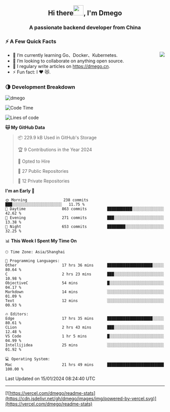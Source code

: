 <h2 align="center">Hi there<img src="https://cdn.jsdelivr.net/gh/dmego/images/img/Hi.gif" height="32" />, I'm Dmego </h2>
<h3 align="center">A passionate backend developer from China</h3>

### ⚡️ A Few Quick Facts

<img align="right" src="https://readme-stats-dmego.vercel.app/api?username=dmego&show_icons=true&icon_color=1573B3&hide_title=true&text_color=718096&bg_color=00000000&hide_border=true"/>

<ul>
    <li> 🌱 I’m currently learning Go、Docker、Kubernetes.</li>
    <li> 👯 I’m looking to collaborate on anything open source.</li>
    <li> 📝 I regulary write articles on <a href="https://dmego.cn">https://dmego.cn</a>.</li>
    <li> ⚡ Fun fact: I ❤️ 😻.</li>
</ul>

### 🌗 Development Breakdown

<img src="https://komarev.com/ghpvc/?username=dmego" alt="dmego" />

<!--START_SECTION:waka-->
![Code Time](http://img.shields.io/badge/Code%20Time-2%2C476%20hrs%201%20min-blue)

![Lines of code](https://img.shields.io/badge/From%20Hello%20World%20I%27ve%20Written-685.1%20thousand%20lines%20of%20code-blue)

**🐱 My GitHub Data** 

> 📦 229.9 kB Used in GitHub's Storage 
 > 
> 🏆 9 Contributions in the Year 2024
 > 
> 💼 Opted to Hire
 > 
> 📜 27 Public Repositories 
 > 
> 🔑 12 Private Repositories 
 > 
**I'm an Early 🐤** 

```text
🌞 Morning                238 commits         ███░░░░░░░░░░░░░░░░░░░░░░   11.75 % 
🌆 Daytime                863 commits         ███████████░░░░░░░░░░░░░░   42.62 % 
🌃 Evening                271 commits         ███░░░░░░░░░░░░░░░░░░░░░░   13.38 % 
🌙 Night                  653 commits         ████████░░░░░░░░░░░░░░░░░   32.25 % 
```


📊 **This Week I Spent My Time On** 

```text
🕑︎ Time Zone: Asia/Shanghai

💬 Programming Languages: 
Other                    17 hrs 36 mins      ████████████████████░░░░░   80.64 % 
C                        2 hrs 23 mins       ███░░░░░░░░░░░░░░░░░░░░░░   10.98 % 
ObjectiveC               54 mins             █░░░░░░░░░░░░░░░░░░░░░░░░   04.17 % 
Markdown                 14 mins             ░░░░░░░░░░░░░░░░░░░░░░░░░   01.09 % 
Text                     12 mins             ░░░░░░░░░░░░░░░░░░░░░░░░░   00.93 % 

🔥 Editors: 
Edge                     17 hrs 35 mins      ████████████████████░░░░░   80.61 % 
CLion                    2 hrs 43 mins       ███░░░░░░░░░░░░░░░░░░░░░░   12.48 % 
VS Code                  1 hr 5 mins         █░░░░░░░░░░░░░░░░░░░░░░░░   04.99 % 
Intellijidea             25 mins             ░░░░░░░░░░░░░░░░░░░░░░░░░   01.92 % 

💻 Operating System: 
Mac                      21 hrs 49 mins      █████████████████████████   100.00 % 
```


 Last Updated on 15/01/2024 08:24:40 UTC
<!--END_SECTION:waka-->

---

[![https://vercel.com/dmego/readme-stats](https://cdn.jsdelivr.net/gh/dmego/images/img/powered-by-vercel.svg)](https://vercel.com/dmego/readme-stats)

